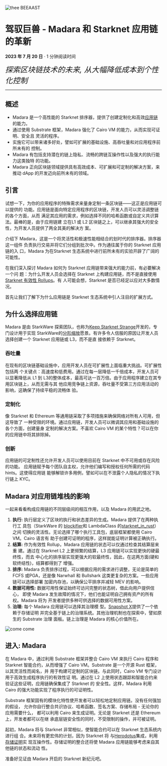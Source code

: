 ![thee BEEAAST](https://imgur.com/EBwBNnB.jpg)

# 驾驭巨兽 - Madara 和 Starknet 应用链的革新

**2023 年 7 月 20 日** · 1 分钟阅读时间

<font size=5>_探索区块链技术的未来, 从大幅降低成本到个性化控制_</font>

---

## 概述

- Madara 是一个高性能的 Starknet 排序器，提供了创建定制化和高<!--
  -->效[应用链](https://www.starknet.io/en/posts/ecosystem/the-starknet-stacks-growth-spurt)的<!--
  -->能力。
- 通过使用 Substrate 框架，Madara 强化了 Cairo VM 的能力，从而实现可证明、安全且
  灵活<!--
  -->的程序。
- 实施它可以带来诸多好处，譬如可扩展的基础设施、高吞吐量和对应用程序前所未有的
  控<!--
  -->制。
- Madara 有包括支持潜在的链上隐私、流畅的跨链互操作性以及强大的执行能力这类独特
  的<!--
  -->功能。
- Madara 正向区块链领域提供具有高效成本、可扩展和可定制的解决方案，来推动 dApp
  的开<!--
  -->发迈向前所未有的领域。

## 引言

试想一下，为你的应用程序的特殊需求来量身定制一条区块链——这正是应用链可以提供的
功<!--
-->能。应用链是面向特定应用程序的区块链，开发人员可以灵活调整链的各个方面，从而
满足<!--
-->其应用的需求，例如选择不同的哈希函数或自定义共识算法。最棒的是，由于应用链建
立在<!--
-->L1 或 L2 区块链之上，可以继承其强大的安全性，为开发人员提供了两全其美的解决方
案。

介绍下 Madara，这是一个将灵活性和极速性能相结合的划时代的排序器。排序器这一组件
负<!--
-->责执行交易并将它们分组到批次中。作为通往属于你的 Starknet 应用链的入
口，Madara 为在<!--
-->Starknet 生态系统中进行前所未有的实验开辟了广阔的可能性。

在我们深入探讨 Madara 如何为 Starknet 应用链带来强大的能力前，有必要解决一个问
题：为<!--
-->什么开发人员会选择在 Starknet 上构建应用链，而不是直接使<!--
-->用[Starknet 有效性 Rollups](https://starkware.co/resource/scaling-ethereum-navigating-the-blockchain-trilemma/#:~:text=top%20of%20them.-,Validity%20Rollups,-Validity%20rollups%2C%20also)。有
人可能会想，Starknet 是否已经足以应对大多数情况。

首先让我们了解下为什么应用链是 Starknet 生态系统中引人注目的扩展方式。

## 为什么选择应用链

Madara 是由 StarkWare 探索团队，也称<!--
-->为[Keep Starknet Strange](https://github.com/keep-starknet-strange)开发的，专
门<!--
-->设计用于实现 StarkWare<!--
-->的[分形缩放](https://medium.com/starkware/fractal-scaling-from-l2-to-l3-7fe238ecfb4f)愿<!--
-->景。有许多令人信服的原因让开发人员选择创建一个 Starknet 应用链或 L3，而不是直
接依赖<!--
-->于 Starknet。

### 吞吐量

在现有的区块链基础设施中，应用开发人员在可扩展性上面临重大挑战。可扩展性包括两
个<!--
-->关键点：高速度和低费用。通过在每一层降低一千倍成本，开发人员可以显著降低从 L1
到 L3<!--
-->的整体成本，最高可达一百万倍。由于应用程序建立在其专用区块链上，从而无需与其
他<!--
-->应用竞争链上资源，吞吐量不受第三方应用活动的影响，这确保了持续平稳的流畅体
验。

### 定制化

像 Starknet 和 Ethereum 等通用链采取了多项措施来确保网络对所有人可用，但这导致了
一种<!--
-->受限的环境。通过应用链，开发人员可以微调其应用和基础设施的各个方面，创建量身
定制<!--
-->的解决方案。不喜欢 Cairo VM 的某个特性？可以在你的应用链中将其排除掉。

### 创新

应用链的可定制性还允许开发人员可以使用目前在 Starknet 中不可用或存在风险的功能。
应<!--
-->用链赋予每个团队自主权，允许他们编写和授权任何所需的代码 hints。这使得应用链
能够<!--
-->解锁许多用例，譬如可以在不泄露个人隐私的情况下执行链上 KYC。

## Madara 对应用链堆栈的影响

一起来看看构成应用链的不同层级间的相互作用，以及 Madara 的用武之地。

1. **执行:** 执行层定义了区块的执行和状态差异的生成。Madara 提供了在两种执行工
   具<!--
   -->包（StarkWare 的
   [blockifier](https://github.com/starkware-libs/blockifier)<!--
   -->和 LambdaClass 的<!--
   -->[starknet_in_rust](https://github.com/lambdaclass/starknet_in_rust)）之间
   切换的灵活性。无论选择了哪个执行工具包，底层框架都使用 Cairo VM。Cairo 语言有
   助于创建可证明的程序，这样就能证明计算被正确执行。
2. **结算:** 作为有效性 Rollup，Madara 应用链的状态可以仅通过检查其结算层来重
   建。通过在 Starknet L2 上更频繁的结算，L3 应用链可以实现更快的硬最终性，而去
   中心化的<!--
   -->排序层实现更强大的软最终性，因此，在这两方面(硬和软终结性)，结算都得到了
   增<!--
   -->强。
3. **排序:** Madara 负责排序过程，可以根据应用的需求进行调整，无论是简单的 FCFS
   或<!--
   -->PGA，还是像 Narwhall 和 Bullshark 这类更复杂的方案。一些应用链可以选择部署
   加密内<!--
   -->存池，以确保公平排序并减轻 MEV 的影响。
4. **数据可用性:** 数据可用性保证始终可访问完整的状态树，借此向用户提供信心，
   即<!--
   -->使 Madara 发生故障的情况下，他们也能证明自己拥有资产的所有权。Madara 将为
   开发者<!--
   -->提供多种可供选择的数据可用性方案。
5. **治理:** 每个 Madara 应用链可以选择其治理模
   型。[Snapshot X](https://twitter.com/SnapshotLabs)提供了一个依赖于存储证明
   并<!--
   -->完全基于链上的治理系统。其他治理机制也在探索中，譬如原生的 Substrate 治理
   面板。链上治理是 Madara 的核心价值所在。

![come come](https://lh4.googleusercontent.com/i7bXi2IPV-LTLzEgueA2SPHGULUFDj1OX4IznOQr5BeZe0hcey-VXA5TOV6q9XaVqBGAcYiie7u7uxw7q1ByZxjkPQKHERqKJTxhdDdTSgBQy8smyNO3jEHiNJv7Eqh8BMxjj4fFlQAW6gm-hQMzyIU)

## 进入: Madara

在 Madara 中，通过利用 Substrate 框架并整合 Cairo VM 来执行 Cairo 程序和
Starknet 智能合<!--
-->约，从而增强了 Cairo VM。Substrate 是一个开源 Rust 框架，以其灵活性而闻名，并
用于构<!--
-->建可定制的区块链。与此同时，Cairo VM 专门设计用于高效生成程序执行的有效性证
明。通<!--
-->过在 L2 上使用状态跟踪和智能合约来验证这些证明，应用链确保集成了 Starknet 的
安全性。这样，Madara 利用 Cairo 的强大功能实现了程序执行的可证明性。

Substrate 框架固有的模块化特性使开发者可以轻松地定制应用链。没有任何强加的假设，
允许你自行整合共识协议、哈希函数、签名方案、存储布局 - 无论你的应用需要什么，
都<!--
-->可以利用 Cairo 来生成证明。无论是 Starknet 还是 Ethereum 上，开发者都可以在继
承底层链<!--
-->安全性的同时，不受限制的操作，并可被证明。

起初，Madara 将与 Starknet 非常相似，使智能合约可以在 Starknet 生态系统内进行组
合。未<!--
-->来将有更宏伟的计划，因为 Starknet 将
与[Herodotus](https://www.herodotus.dev/)集<!--
-->成，利用 [存储证明](https://book.starknet.io/chapter_8/storage_proofs.html)实
现<!--
-->互操作性。存储证明的整合还将使 Madara 应用链能够考虑来自其他链的状态和流动
性。

准备好见证由 Madara 开启的 Starknet 新纪元吧。
